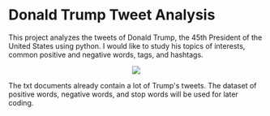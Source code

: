 # Donald Trump Tweet Analysis

This project analyzes the tweets of Donald Trump, the 45th President of the United States using python. I would like to study his topics of interests, common positive and negative words, tags, and hashtags. 

<p align = "center">
            <img src = "https://ichef.bbci.co.uk/news/976/cpsprodpb/4528/production/_117140771_gettyimages-901868142.jpg"
                                                                                                                         </p>

The txt documents already contain a lot of Trump's tweets. The dataset of positive words, negative words, and stop words will be used for later coding. 
